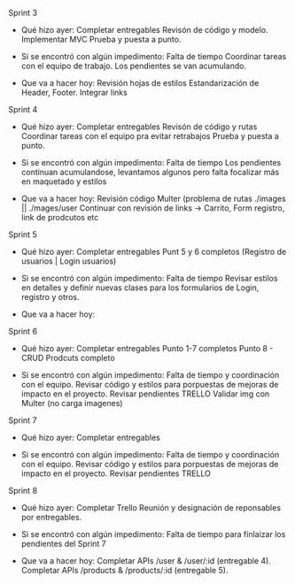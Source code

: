 Sprint 3
- Qué hizo ayer:
Completar entregables
Revisón de código y modelo.
Implementar MVC
Prueba y puesta a punto.


- Si se encontró con algún impedimento:
Falta de tiempo
Coordinar tareas con el equipo de trabajo.
Los pendientes se van acumulando.

- Que va a hacer hoy:
Revisión hojas de estilos
Estandarización de Header, Footer.
Integrar links

Sprint 4
- Qué hizo ayer:
Completar entregables
Revisón de código y rutas
Coordinar tareas con el equipo pra evitar retrabajos
Prueba y puesta a punto.

- Si se encontró con algún impedimento:
Falta de tiempo
Los pendientes continuan acumulandose, levantamos algunos pero falta focalizar más en maquetado y estilos

- Que va a hacer hoy:
Revisión código Multer (problema de rutas  ./images || ./mages/user
Continuar con revisión de links -> Carrito, Form registro, link de prodcutos etc

Sprint 5
- Qué hizo ayer:
Completar entregables
Punt 5 y 6 completos (Registro de usuarios | Login usuarios)


- Si se encontró con algún impedimento:
Falta de tiempo
Revisar estilos en detalles y definir nuevas clases para los formularios de Login, registro y otros.

- Que va a hacer hoy:

Sprint 6
- Qué hizo ayer:
Completar entregables
Punto 1-7 completos 
Punto 8 - CRUD Prodcuts completo

- Si se encontró con algún impedimento:
Falta de tiempo y coordinación con el equipo.
Revisar código y estilos para porpuestas de mejoras de impacto en el proyecto.
Revisar pendientes TRELLO
Validar img con Multer (no carga imagenes)


Sprint 7
- Qué hizo ayer:
Completar entregables

- Si se encontró con algún impedimento:
Falta de tiempo y coordinación con el equipo.
Revisar código y estilos para porpuestas de mejoras de impacto en el proyecto.
Revisar pendientes TRELLO


Sprint 8
- Qué hizo ayer:
Completar Trello
Reunión y designación de reponsables por entregables.

- Si se encontró con algún impedimento:
Falta de tiempo para finlaizar los pendientes del Sprint 7

- Que va a hacer hoy:
Completar APIs /user & /user/:id (entregable 4).
Completar APIs /products & /products/:id (entregable 5).



